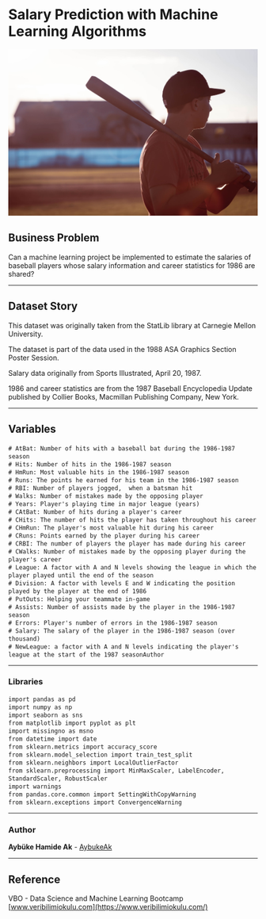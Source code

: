 # Salary Prediction with Machine Learning Algorithms

![pexels-tim-eiden-1374370 (1)](images/pexels-tim-eiden-1374370%20(1)-16362978468772.jpg)

## Business Problem

Can a machine learning project be implemented to estimate the salaries of baseball players whose salary information and career statistics for 1986 are shared?

---

## Dataset Story

This dataset was originally taken from the StatLib library at Carnegie Mellon University.

The dataset is part of the data used in the 1988 ASA Graphics Section Poster Session.

Salary data originally from Sports Illustrated, April 20, 1987.

1986 and career statistics are from the 1987 Baseball Encyclopedia Update published by Collier Books, Macmillan Publishing Company, New York.

---

## Variables

```
# AtBat: Number of hits with a baseball bat during the 1986-1987 season
# Hits: Number of hits in the 1986-1987 season
# HmRun: Most valuable hits in the 1986-1987 season
# Runs: The points he earned for his team in the 1986-1987 season
# RBI: Number of players jogged,  when a batsman hit
# Walks: Number of mistakes made by the opposing player
# Years: Player's playing time in major league (years)
# CAtBat: Number of hits during a player's career
# CHits: The number of hits the player has taken throughout his career
# CHmRun: The player's most valuable hit during his career
# CRuns: Points earned by the player during his career
# CRBI: The number of players the player has made during his career
# CWalks: Number of mistakes made by the opposing player during the player's career
# League: A factor with A and N levels showing the league in which the player played until the end of the season
# Division: A factor with levels E and W indicating the position played by the player at the end of 1986
# PutOuts: Helping your teammate in-game
# Assists: Number of assists made by the player in the 1986-1987 season
# Errors: Player's number of errors in the 1986-1987 season
# Salary: The salary of the player in the 1986-1987 season (over thousand)
# NewLeague: a factor with A and N levels indicating the player's league at the start of the 1987 seasonAuthor
```

---

### Libraries

```
import pandas as pd
import numpy as np
import seaborn as sns
from matplotlib import pyplot as plt
import missingno as msno
from datetime import date
from sklearn.metrics import accuracy_score
from sklearn.model_selection import train_test_split
from sklearn.neighbors import LocalOutlierFactor
from sklearn.preprocessing import MinMaxScaler, LabelEncoder, StandardScaler, RobustScaler
import warnings
from pandas.core.common import SettingWithCopyWarning
from sklearn.exceptions import ConvergenceWarning
```

---

### Author

**Aybüke Hamide Ak** - [AybukeAk](https://github.com/AybukeAk)

---

## Reference

VBO - Data Science and Machine Learning Bootcamp
[www.veribilimiokulu.com](https://www.veribilimiokulu.com/)



